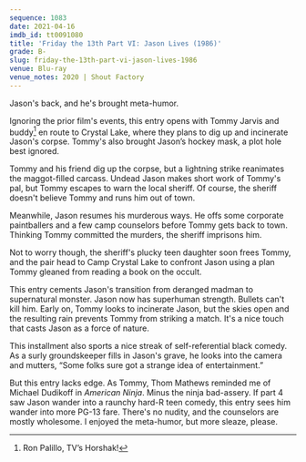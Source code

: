 ```yaml
---
sequence: 1083
date: 2021-04-16
imdb_id: tt0091080
title: 'Friday the 13th Part VI: Jason Lives (1986)'
grade: B-
slug: friday-the-13th-part-vi-jason-lives-1986
venue: Blu-ray
venue_notes: 2020 | Shout Factory
---
```


Jason's back, and he's brought meta-humor.

<!-- end -->

Ignoring the <span data-imdb-id="tt0089173">prior film</span>'s events, this entry opens with Tommy Jarvis and buddy[^1] en route to Crystal Lake, where they plans to dig up and incinerate Jason's corpse. Tommy's also brought Jason’s hockey mask, a plot hole best ignored.

Tommy and his friend dig up the corpse, but a lightning strike reanimates the maggot-filled carcass. Undead Jason makes short work of Tommy's pal, but Tommy escapes to warn the local sheriff. Of course, the sheriff doesn't believe Tommy and runs him out of town.

Meanwhile, Jason resumes his murderous ways. He offs some corporate paintballers and a few camp counselors before Tommy gets back to town. Thinking Tommy committed the murders, the sheriff imprisons him.

Not to worry though, the sheriff's plucky teen daughter soon frees Tommy, and the pair head to Camp Crystal Lake to confront Jason using a plan Tommy gleaned from reading a book on the occult.

This entry cements Jason's transition from deranged madman to supernatural monster. Jason now has superhuman strength. Bullets can't kill him. Early on, Tommy looks to incinerate Jason, but the skies open and the resulting rain prevents Tommy from striking a match. It's a nice touch that casts Jason as a force of nature.

This installment also sports a nice streak of self-referential black comedy. As a surly groundskeeper fills in Jason's grave, he looks into the camera and mutters, “Some folks sure got a strange idea of entertainment.”

But this entry lacks edge. As Tommy, Thom Mathews reminded me of Michael Dudikoff in <span data-imdb-id="tt0088708">_American Ninja_</span>. Minus the ninja bad-assery. If <span data-imdb-id="tt0087298">part 4</span> saw Jason wander into a raunchy hard-R teen comedy, this entry sees him wander into more PG-13 fare. There's no nudity, and the counselors are mostly wholesome. I enjoyed the meta-humor, but more sleaze, please.

[^1]: Ron Palillo, TV’s Horshak!